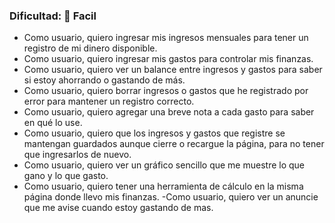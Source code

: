 ### Dificultad: 🦋 Facil 

- Como usuario, quiero ingresar mis ingresos mensuales para tener un registro de mi dinero disponible.
- Como usuario, quiero ingresar mis gastos para controlar mis finanzas.
- Como usuario, quiero ver un balance entre ingresos y gastos para saber si estoy ahorrando o gastando de más.
- Como usuario, quiero borrar ingresos o gastos que he registrado por error para mantener un registro correcto.
- Como usuario, quiero agregar una breve nota a cada gasto para saber en qué lo use.
- Como usuario, quiero que los ingresos y gastos que registre se mantengan guardados aunque cierre o recargue la página, para no tener que ingresarlos de nuevo.
- Como usuario, quiero ver un gráfico sencillo que me muestre lo que gano y lo que gasto.
- Como usuario, quiero tener una herramienta de cálculo en la misma página donde llevo mis finanzas.
 -Como usuario, quiero ver un anuncie que me avise cuando estoy gastando de mas.
